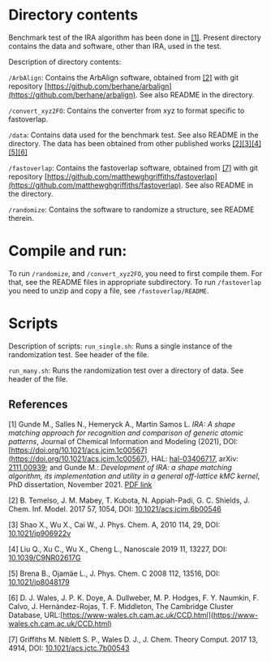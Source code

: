 # Directory contents
Benchmark test of the IRA algorithm has been done in [[1]](#1). Present directory
contains the data and software, other than IRA, used in the test.

Description of directory contents:

 `/ArbAlign`:
   Contains the ArbAlign software, obtained from [[2]](#2) with git repository [https://github.com/berhane/arbalign](https://github.com/berhane/arbalign). See also README in
   the directory.

 `/convert_xyz2FO`:
   Contains the converter from xyz to format specific to fastoverlap.

 `/data`:
   Contains data used for the benchmark test. See also README
   in the directory. The data has been obtained from other published works
   [[2]](#2)[[3]](#3)[[4]](#4)[[5]](#5)[[6]](#6)

 `/fastoverlap`:
   Contains the fastoverlap software, obtained from [[7]](#7) with git repository [https://github.com/matthewghgriffiths/fastoverlap](https://github.com/matthewghgriffiths/fastoverlap). See also README
   in the directory.

 `/randomize`:
   Contains the software to randomize a structure, see README therein.

# Compile and run:

To run `/randomize`, and `/convert_xyz2FO`, you need to first compile them.
For that, see the README files in appropriate subdirectory.
To run `/fastoverlap` you need to unzip and copy a file, see `/fastoverlap/README`.

# Scripts

Description of scripts:
 `run_single.sh`:
   Runs a single instance of the randomization test. See header of the file.

 `run_many.sh`:
   Runs the randomization test over a directory of data. See header of the file.


## References

<a id="1">[1]</a> Gunde M., Salles N., Hemeryck A., Martin Samos L. *IRA: A
shape matching approach for recognition and comparison of generic atomic
patterns*, Journal of Chemical Information and Modeling (2021), DOI:
[https://doi.org/10.1021/acs.jcim.1c00567](https://doi.org/10.1021/acs.jcim.1c00567),
HAL: [hal-03406717](https://hal.laas.fr/hal-03406717), arXiv:
[2111.00939](https://export.arxiv.org/abs/2111.00939); and Gunde M.:
*Development of IRA: a shape matching algorithm, its implementation and utility
in a general off-lattice kMC kernel*, PhD dissertation, November 2021. [PDF
link](http://thesesups.ups-tlse.fr/5109/1/2021TOU30132.pdf)

<a id="2"> [2]</a> B. Temelso, J. M. Mabey, T. Kubota, N. Appiah-Padi, G. C.
Shields, J. Chem. Inf. Model. 2017 57, 1054, DOI:
[10.1021/acs.jcim.6b00546](https://doi.org/10.1021/acs.jcim.6b00546)

<a id="3">[3]</a> Shao X., Wu X., Cai W., J. Phys. Chem. A, 2010 114, 29,
DOI: [10.1021/jp906922v](https://doi.org/10.1021/jp906922v)

<a id="4">[4]</a> Liu Q., Xu C., Wu X., Cheng L., Nanoscale 2019 11, 13227, DOI:
[10.1039/C9NR02617G](http://dx.doi.org/10.1039/C9NR02617G)

<a id="5">[5]</a> Brena B., Ojamäe L., J. Phys. Chem. C 2008 112,
13516, DOI: [10.1021/jp8048179](https://doi.org/10.1021/jp8048179)

<a id="6">[6]</a> D. J. Wales, J. P. K. Doye, A. Dullweber, M. P.
Hodges, F. Y. Naumkin, F. Calvo, J. Hern&agrave;ndez-Rojas, T. F.
Middleton, The Cambridge Cluster Database, URL:[https://www-wales.ch.cam.ac.uk/CCD.html](https://www-wales.ch.cam.ac.uk/CCD.html)

<a id="7">[7]</a> Griffiths M. Niblett S. P., Wales D. J., J. Chem. Theory
Comput. 2017 13, 4914, DOI:
[10.1021/acs.jctc.7b00543](https://doi.org/10.1021/acs.jctc.7b00543)
